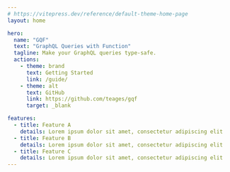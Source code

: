 ```yaml
---
# https://vitepress.dev/reference/default-theme-home-page
layout: home

hero:
  name: "GQF"
  text: "GraphQL Queries with Function"
  tagline: Make your GraphQL queries type-safe.
  actions:
    - theme: brand
      text: Getting Started
      link: /guide/
    - theme: alt
      text: GitHub
      link: https://github.com/teages/gqf
      target: _blank

features:
  - title: Feature A
    details: Lorem ipsum dolor sit amet, consectetur adipiscing elit
  - title: Feature B
    details: Lorem ipsum dolor sit amet, consectetur adipiscing elit
  - title: Feature C
    details: Lorem ipsum dolor sit amet, consectetur adipiscing elit
---
```

